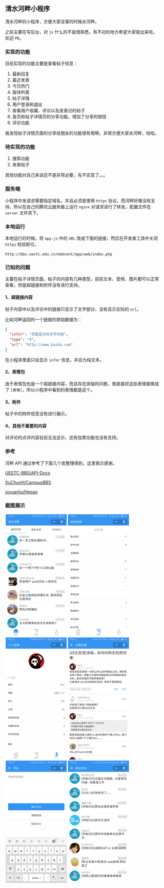 ## 清水河畔小程序

清水河畔的小程序，方便大家没事的时候水河畔。

之前主要在写后台，对 `js` 什么的不是很熟悉，有不对的地方希望大家提出来哈，欢迎 `PR`。

### 实现的功能

目前实现的功能主要是查看帖子信息：

1. 最新回复
1. 最近发表
1. 今日热门
1. 版块列表
1. 帖子详情
1. 用户登录和退出
1. 查看用户收藏、评论以及发表过的帖子
1. 首页和帖子详情页的分享功能，增加了分享的按钮
1. 评论功能

我发现帖子详情页面的分享给朋友的功能很有用啊，非常方便大家水河畔，哈哈。

### 待实现的功能

1. 搜索功能
1. 发表帖子

其他功能对自己来说还不是非常必要，先不实现了。。。

### 服务端

小程序中发请求需要指定域名，并且必须是使用 `https` 协议，而河畔好像没有支持，所以在自己的腾讯云服务器上运行 `nginx` 对请求进行了转发，配置文件在 `server` 文件夹下。

### 本地运行

本地运行的时候，将 `app.js` 中的 `URL` 改成下面的链接，然后在开发者工具中关闭 `https` 校验即可。

```
http://bbs.uestc.edu.cn/mobcent/app/web/index.php
```

### 已知的问题

主要在帖子详情页面，帖子的内容有几种类型，目前文本、音频、图片都可以正常查看，但是超链接和附件没有进行支持。

#### 1、超链接内容

帖子内容中以及评论中的链接只显示了文字部分，没有显示实际的 `url`。

比如河畔返回的一个链接的原始数据为：

```json
{
  "infor": "页面显示的文字内容",
  "type": "4",
  "url": "http://www.baidu.com"
}
```

在小程序里面只会显示 `infor` 信息，并且为纯文本。

#### 2、表情包

由于表情包也是一个超链接内容，而且存在排版的问题，我直接将这些表情替换成了 `[表情]`，所以小程序中看到的表情都是这个。

#### 3、附件

帖子中的附件信息没有进行展示。

#### 4、其他不重要的内容

对评论的点评内容目前无法显示，还有投票功能也没有支持。

### 参考

河畔 API 通过参考了下面几个库整理得到，这里表示感谢。

[UESTC-BBS/API-Docs](https://github.com/UESTC-BBS/API-Docs)

[XuChunH/CampusBBS](https://github.com/XuChunH/CampusBBS)

[yiyuanliu/Hepan](https://github.com/yiyuanliu/Hepan)

### 截图展示

<div style="float:left;border:solid 1px 000;margin:2px;">
<img src="images/001-index.png" width="200" height="400">
<img src="images/002-forum.png" width="200" height="400">
<img src="images/003-person.png" width="200" height="400">
<img src="images/004-topic.png" width="200" height="400">
<img src="images/005-reply.png" width="200" height="400">
<img src="images/006-board.png" width="200" height="400">
</div>
